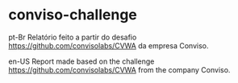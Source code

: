 # conviso-challenge
pt-Br
Relatório feito a partir do desafio https://github.com/convisolabs/CVWA da empresa Conviso. 

en-US
Report made based on the challenge https://github.com/convisolabs/CVWA from the company Conviso.
